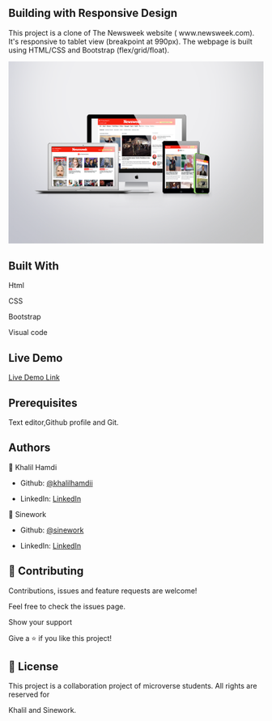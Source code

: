 ## Building with Responsive Design

</h1>This project is a clone of The Newsweek website  ( www.newsweek.com). It's responsive to tablet view (breakpoint at 990px). The webpage is built using HTML/CSS and Bootstrap (flex/grid/float).</h1>

![screenshot](./images/main.png)

## Built With

Html

CSS

Bootstrap

Visual code

## Live Demo

[Live Demo Link](https://elastic-jackson-c78082.netlify.app/)

## Prerequisites

Text editor,Github profile and Git.

## Authors

👤 Khalil Hamdi

- Github: [@khalilhamdii](https://github.com/khalilhamdii)

- LinkedIn: [LinkedIn](https://www.linkedin.com/in/khalilhamdi/)

👤 Sinework

- Github: [@sinework](https://github.com/sinework)

- LinkedIn: [LinkedIn](https://www.linkedin.com/in/sinework-amare-731a6a125/)

## 🤝 Contributing

Contributions, issues and feature requests are welcome!

Feel free to check the issues page.

Show your support

Give a ⭐️ if you like this project!

## 📝 License

This project is a collaboration project of microverse students. All rights are reserved for

Khalil and Sinework.
